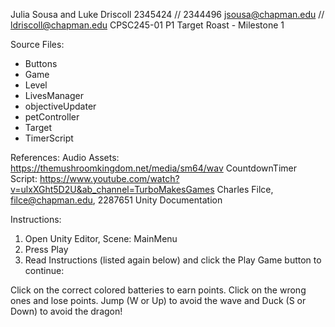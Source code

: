 Julia Sousa and Luke Driscoll
2345424 // 2344496
jsousa@chapman.edu // ldriscoll@chapman.edu
CPSC245-01
P1 Target Roast - Milestone 1

Source Files:
- Buttons
- Game
- Level
- LivesManager
- objectiveUpdater
- petController
- Target
- TimerScript

References:
Audio Assets: https://themushroomkingdom.net/media/sm64/wav
CountdownTimer Script: https://www.youtube.com/watch?v=ulxXGht5D2U&ab_channel=TurboMakesGames
Charles Filce, filce@chapman.edu, 2287651
Unity Documentation

Instructions:
1) Open Unity Editor, Scene: MainMenu
2) Press Play
3) Read Instructions (listed again below) and click the Play Game button to continue:

Click on the correct colored batteries to earn points. Click on the wrong ones and lose points.
Jump (W or Up) to avoid the wave and Duck (S or Down) to avoid the dragon!